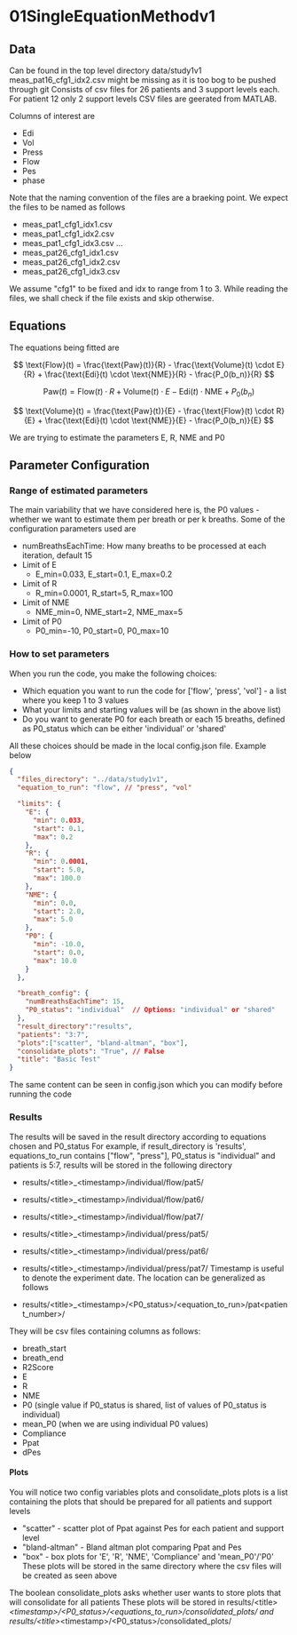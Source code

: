 # 01SingleEquationMethodv1

## Data
Can be found in the top level directory data/study1v1
meas_pat16_cfg1_idx2.csv might be missing as it is too bog to be pushed through git
Consists of csv files for 26 patients and 3 support levels each.
For patient 12 only 2 support levels
CSV files are geerated from MATLAB.

Columns of interest are
- Edi
- Vol
- Press
- Flow
- Pes
- phase

Note that the naming convention of the files are a braeking point.
We expect the files to be named as follows
- meas_pat1_cfg1_idx1.csv
- meas_pat1_cfg1_idx2.csv
- meas_pat1_cfg1_idx3.csv
...
- meas_pat26_cfg1_idx1.csv
- meas_pat26_cfg1_idx2.csv
- meas_pat26_cfg1_idx3.csv

We assume "cfg1" to be fixed and idx to range from 1 to 3. While reading the files, we shall check if the file exists and skip otherwise.

## Equations

The equations being fitted are

$$
\text{Flow}(t) = \frac{\text{Paw}(t)}{R} - \frac{\text{Volume}(t) \cdot E}{R} + \frac{\text{Edi}(t) \cdot \text{NME}}{R} - \frac{P_0(b_n)}{R}
$$


$$
\text{Paw}(t) = \text{Flow}(t) \cdot R + \text{Volume}(t) \cdot E - \text{Edi}(t) \cdot \text{NME} + P_0(b_n)
$$


$$
\text{Volume}(t) = \frac{\text{Paw}(t)}{E} - \frac{\text{Flow}(t) \cdot R}{E} + \frac{\text{Edi}(t) \cdot \text{NME}}{E} - \frac{P_0(b_n)}{E}
$$

We are trying to estimate the parameters E, R, NME and P0

## Parameter Configuration

### Range of estimated parameters

The main variability that we have considered here is, the P0 values - whether we want to estimate them per breath or per k breaths.
Some of the configuration parameters used are
- numBreathsEachTime: How many breaths to be processed at each iteration, default 15
- Limit of E 
	- E_min=0.033, E_start=0.1, E_max=0.2
- Limit of R
	- R_min=0.0001, R_start=5, R_max=100
- Limit of NME
	- NME_min=0, NME_start=2, NME_max=5
- Limit of P0
	- P0_min=-10, P0_start=0, P0_max=10

### How to set parameters

When you run the code, you make the following choices:
- Which equation you want to run the code for ['flow', 'press', 'vol'] - a list where you keep 1 to 3 values
- What your limits and starting values will be (as shown in the above list)
- Do you want to generate P0 for each breath or each 15 breaths, defined as P0_status which can be either 'individual' or 'shared'

All these choices should be made in the local config.json file.
Example below
```json
{
  "files_directory": "../data/study1v1",
  "equation_to_run": "flow", // "press", "vol"

  "limits": {
    "E": {
      "min": 0.033,
      "start": 0.1,
      "max": 0.2
    },
    "R": {
      "min": 0.0001,
      "start": 5.0,
      "max": 100.0
    },
    "NME": {
      "min": 0.0,
      "start": 2.0,
      "max": 5.0
    },
    "P0": {
      "min": -10.0,
      "start": 0.0,
      "max": 10.0
    }
  },

  "breath_config": {
    "numBreathsEachTime": 15,
    "P0_status": "individual"  // Options: "individual" or "shared"
  },
  "result_directory":"results",
  "patients": "3:7",
  "plots":["scatter", "bland-altman", "box"],
  "consolidate_plots": "True", // False
  "title": "Basic Test"
}
```
The same content can be seen in config.json which you can modify before running the code

### Results

The results will be saved in the result directory according to equations chosen and P0_status
For example, if result_directory is 'results', equations_to_run contains ["flow", "press"], P0_status is "individual" and patients is 5:7, results will be stored in the following directory
- results/\<title\>_\<timestamp\>/individual/flow/pat5/
- results/\<title\>_\<timestamp\>/individual/flow/pat6/
- results/\<title\>_\<timestamp\>/individual/flow/pat7/
- results/\<title\>_\<timestamp\>/individual/press/pat5/
- results/\<title\>_\<timestamp\>/individual/press/pat6/
- results/\<title\>_\<timestamp\>/individual/press/pat7/
Timestamp is useful to denote the experiment date. The location can be generalized as follows

- results/\<title\>_\<timestamp\>/\<P0_status\>/\<equation_to_run\>/pat\<patient_number\>/

They will be csv files containing columns as follows:
- breath_start
- breath_end
- R2Score
- E
- R
- NME
- P0 (single value if P0_status is shared, list of values of P0_status is individual)
- mean_P0 (when we are using individual P0 values)
- Compliance
- Ppat
- dPes

#### Plots

You will notice two config variables plots and consolidate_plots
plots is a list containing the plots that should be prepared for all patients and support levels
- "scatter" - scatter plot of Ppat against Pes for each patient and support level
- "bland-altman" - Bland altman plot comparing Ppat and Pes
- "box" - box plots for 'E', 'R', 'NME', 'Compliance' and 'mean_P0'/'P0'
These plots will be stored in the same directory where the csv files will be created as seen above

The boolean consolidate_plots asks whether user wants to store plots that will consolidate for all patients
These plots will be stored in 
results/\<title\>_\<timestamp\>/\<P0_status\>/\<equations_to_run\>/consolidated_plots/ and 
results/\<title\>_\<timestamp\>/\<P0_status\>/consolidated_plots/